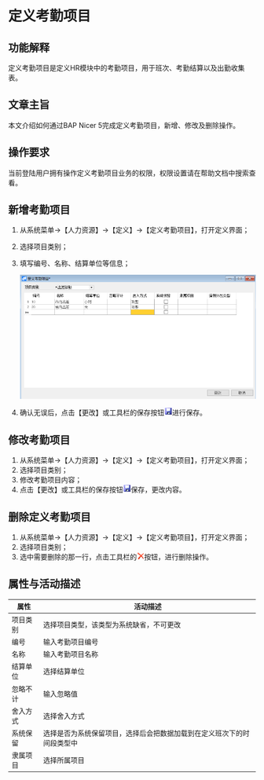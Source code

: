 # 定义考勤项目

## 功能解释

定义考勤项目是定义HR模块中的考勤项目，用于班次、考勤结算以及出勤收集表。

## 文章主旨

本文介绍如何通过BAP Nicer 5完成定义考勤项目，新增、修改及删除操作。

## 操作要求

当前登陆用户拥有操作定义考勤项目业务的权限，权限设置请在帮助文档中搜索查看。

## 新增考勤项目

1. 从系统菜单->【人力资源】->【定义】->【定义考勤项目】，打开定义界面；

2. 选择项目类别；

3. 填写编号、名称、结算单位等信息；

   ![](images/dykqxm.png)

4. 确认无误后，点击【更改】或工具栏的保存按钮![](images/bcan.png)进行保存。

## 修改考勤项目

1. 从系统菜单->【人力资源】->【定义】->【定义考勤项目】，打开定义界面；
2. 选择项目类别；
3. 修改考勤项目内容；
4. 点击【更改】或工具栏的保存按钮![](images/bcan.png)保存，更改内容。

## 删除定义考勤项目

1. 从系统菜单->【人力资源】->【定义】->【定义考勤项目】，打开定义界面；
2. 选择项目类别；
3. 选中需要删除的那一行，点击工具栏的![](images/cgdel.png)按钮，进行删除操作。

## 属性与活动描述

| **属性** | **活动描述**                                                 |
| -------- | ------------------------------------------------------------ |
| 项目类别 | 选择项目类型，该类型为系统缺省，不可更改                     |
| 编号     | 输入考勤项目编号                                             |
| 名称     | 输入考勤项目名称                                             |
| 结算单位 | 选择结算单位                                                 |
| 忽略不计 | 输入忽略值                                                   |
| 舍入方式 | 选择舍入方式                                                 |
| 系统保留 | 选择是否为系统保留项目，选择后会把数据加载到在定义班次下的时间段类型中 |
| 隶属项目 | 选择所属项目                                                 |